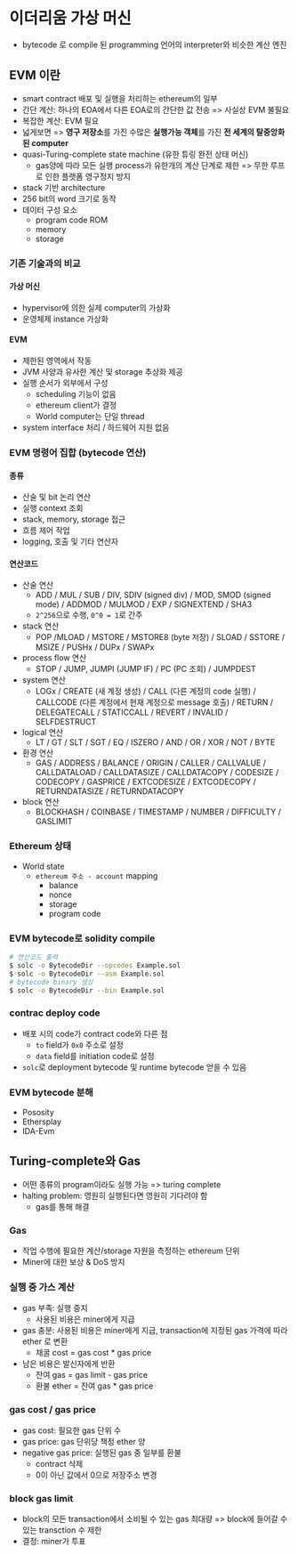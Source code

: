 # 이더리움 가상 머신

- bytecode 로 compile 된 programming 언어의 interpreter와 비슷한 계산 엔진

## EVM 이란

- smart contract 배포 및 실행을 처리하는 ethereum의 일부
- 간단 계산: 하나의 EOA에서 다른 EOA로의 간단한 값 전송 => 사실상 EVM 불필요
- 복잡한 계산: EVM 필요
- 넓게보면 => **영구 저장소**를 가진 수많은 **실행가능 객체**를 가진 **전 세계의 탈중앙화된 computer**
- quasi-Turing-complete state machine (유한 튜링 완전 상태 머신)
  - gas양에 따라 모든 실행 process가 유한개의 계산 단계로 제한 => 무한 루프로 인한 플랫폼 영구정지 방지
- stack 기반 architecture
- 256 bit의 word 크기로 동작
- 데이터 구성 요소
  - program code ROM
  - memory
  - storage

### 기존 기술과의 비교

#### 가상 머신

- hypervisor에 의한 실제 computer의 가상화
- 운영체제 instance 가상화

#### EVM

- 제한된 영역에서 작동
- JVM 사양과 유사한 계산 및 storage 추상화 제공
- 실행 순서가 외부에서 구성
  - scheduling 기능이 없음
  - ethereum client가 결정
  - World computer는 단일 thread
- system interface 처리 / 하드웨어 지원 없음

### EVM 명령어 집합 (bytecode 연산)

#### 종류

- 산술 및 bit 논리 연산
- 실행 context 조회
- stack, memory, storage 접근
- 흐름 제어 작업
- logging, 호출 및 기타 연산자

#### 연산코드

- 산술 연산
  - ADD / MUL / SUB / DIV, SDIV (signed div) / MOD, SMOD (signed mode) / ADDMOD / MULMOD / EXP / SIGNEXTEND / SHA3
  - `2^256`으로 수행, `0^0 = 1`로 간주
- stack 연산
  - POP /MLOAD / MSTORE / MSTORE8 (byte 저장) / SLOAD / SSTORE / MSIZE / PUSHx / DUPx / SWAPx
- process flow 연산
  - STOP / JUMP, JUMPI (JUMP IF) / PC (PC 조회) / JUMPDEST
- system 연산
  - LOGx / CREATE (새 계정 생성) / CALL (다른 계정의 code 실행) / CALLCODE (다른 계정에서 현재 계정으로 message 호출) / RETURN / DELEGATECALL / STATICCALL / REVERT / INVALID / SELFDESTRUCT
- logical 연산
  - LT / GT / SLT / SGT / EQ / ISZERO / AND / OR / XOR / NOT / BYTE
- 환경 연산
  - GAS / ADDRESS / BALANCE / ORIGIN / CALLER / CALLVALUE / CALLDATALOAD / CALLDATASIZE / CALLDATACOPY / CODESIZE / CODECOPY / GASPRICE / EXTCODESIZE / EXTCODECOPY / RETURNDATASIZE / RETURNDATACOPY
- block 연산
  - BLOCKHASH / COINBASE / TIMESTAMP / NUMBER / DIFFICULTY / GASLIMIT

### Ethereum 상태

- World state
  - `ethereum 주소 - account` mapping
    - balance
    - nonce
    - storage
    - program code

### EVM bytecode로 solidity compile

```bash
# 연산코드 출력
$ solc -o BytecodeDir --opcodes Example.sol
$ solc -o BytecodeDir --asm Example.sol
# bytecode binary 생성
$ solc -o BytecodeDir --bin Example.sol
```

### contrac deploy code

- 배포 시의 code가 contract code와 다른 점
  - `to` field가 `0x0` 주소로 설정
  - `data` field를 initiation code로 설정
- `solc`로 deployment bytecode 및 runtime bytecode 얻을 수 있음

### EVM bytecode 분해

- Pososity
- Ethersplay
- IDA-Evm

## Turing-complete와 Gas

- 어떤 종류의 program이라도 실행 가능 => turing complete
- halting problem: 영원히 실행된다면 영원히 기다려야 함
  - gas를 통해 해결

### Gas

- 작업 수행에 필요한 계산/storage 자원을 측정하는 ethereum 단위
- Miner에 대한 보상 & DoS 방지

### 실행 중 가스 계산

- gas 부족: 실행 중지
  - 사용된 비용은 miner에게 지급
- gas 충분: 사용된 비용은 miner에게 지급, transaction에 지정된 gas 가격에 따라 ether 로 변환
  - 채굴 cost = gas cost * gas price
- 남은 비용은 발신자에게 반환
  - 잔여 gas = gas limit - gas price
  - 환불 ether = 잔여 gas * gas price

### gas cost / gas price

- gas cost: 필요한 gas 단위 수
- gas price: gas 단위당 책정 ether 양
- negative gas price: 실행된 gas 중 일부를 환불
  - contract 삭제
  - 0이 아닌 값에서 0으로 저장주소 변경

### block gas limit

- block의 모든 transaction에서 소비될 수 있는 gas 최대량 => block에 들어갈 수 있는 transction 수 제한
- 결정: miner가 투표
